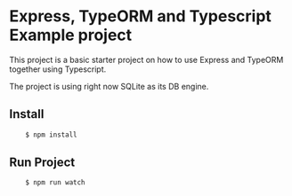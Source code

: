 # Express, TypeORM and Typescript Example project

This project is a basic starter project on how to use Express and TypeORM together using Typescript.

The project is using right now SQLite as its DB engine.

## Install

```cmd
    $ npm install
```

## Run Project

```cmd
    $ npm run watch
```